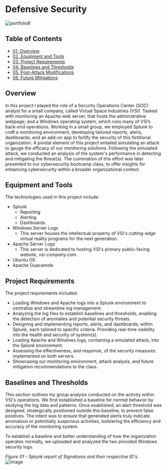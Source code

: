 # Defensive Security

![portfolio8](https://github.com/CJanecka/Projects_and_CTFs/assets/131223318/0e681c7c-ca7b-4725-a35a-e84601eb8858)

## Table of Contents

  + [01. Overview](#Overview)
  + [02. Equipment and Tools](#Equipment-and-Tools)
  + [03. Project Requirements](#Project-Requirements)
  + [04. Baselines and Thresholds](#Baselines-and-Thresholds)
  + [05. Post-Attack Modifications](#Post-Attack-Modifications)
  + [06. Future Mitigations](#Future-Mitigations)

## Overview

In this project I played the role of a Security Operations Center *(SOC)* analyst for a small company, called Virtual Space Industries *(VSI)*. Tasked with monitoring an Apache web server, that hosts the administrative webpage; and a Windows operating system, which runs many of VSI’s back-end operations. Working in a small group, we employed Splunk to craft a monitoring environment, developing tailored reports, alerts, dashboards, and an add-on app to fortify the security of this fictitional organization. A pivotal element of this project entailed simulating an attack to gauge the efficacy of our monitoring solutions. Following the simulated attack, we conducted an analysis of the system's performance in detecting and mitigating the threat(s). The culmination of this effort was later presented to our cybersecurity bootcamp class, to offer insights for enhancing cybersecurity within a broader organizational context. <add docs here>

## Equipment and Tools

The technologies used in this project include:

  + Splunk
    - Reporting
    - Alerting
    - Dashboards
  + Windows Server Logs
    - This server houses the intellectual property of VSI's cutting-edge virtual reality programs for the next generation.
  + Apache Server Logs
    - This server is dedicated to hosting VSI's primary public-facing website, *vsi-company.com*.
  + Ubuntu OS
  + Apache Guacamole

## Project Requirements

The project requirements included:

  + Loading Windows and Apache logs into a Splunk environment to centralize and streamline log management.
  + Analyzing the log files to establish baselines and thresholds, enabling the detection of anomalies and potential security threats.
  + Designing and implementing reports, alerts, and dashboards; within Splunk, each tailored to specific criteria. Providing real-time visibility into the health and security of system(s).
  + Loading Apache and Windows logs, containing a simulated attack, into the Splunk environment.
  + Assessing the effectiveness, and response, of the security measures implemented on both servers.
  + Showcasing our monitoring environment, attack analysis, and future mitigation recommendations to the class.

## Baselines and Thresholds

This section outlines my group analysis conducted on the activity within VSI's operations. We first established a baseline for *normal* behavior by studying the log data and patterns. Once esablished, an alert threshold was designed, strategically positioned outside this baseline, to prevent false positives. The intent was to ensure that generated alerts truly indicate anomalous or potentially suspicious activities, bolstering the efficiency and accuracy of the monitoring system.

To establish a baseline and better understanding of how the organization operates normally, we uploaded and analyzed the two provided Windows security logs.

*Figure 01 - Splunk report of Signatures and their respective ID's.*                                                                        
![image](https://github.com/CJanecka/Projects_and_CTFs/assets/131223318/e555cd76-45ea-4c32-a6b6-49cb05b1a587)

